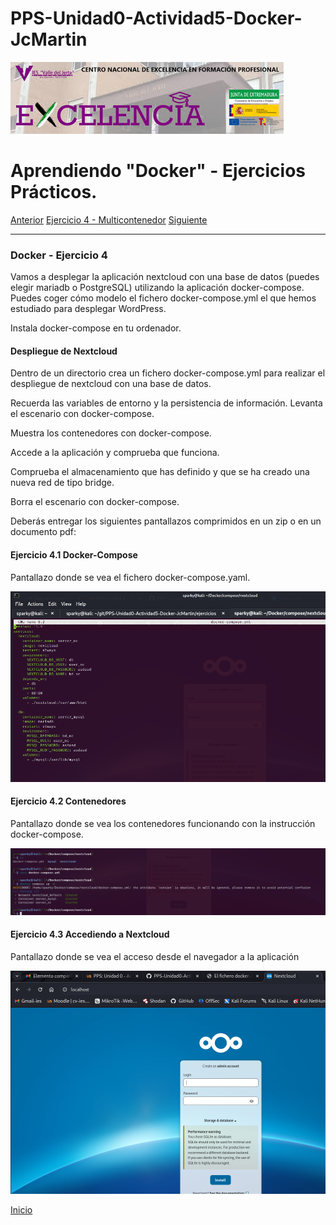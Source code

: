 # PPS-Unidad0-Actividad5-Docker-JcMartin

![logotipo IES Valle del Jerte](../imagenes/excelencia.jpeg)

Aprendiendo "Docker" - Ejercicios Prácticos.
======

[Anterior](./Ejercicio3.md)
[Ejercicio 4 - Multicontenedor](#Docker---Ejercicio-4)
[Siguiente](./Ejercicio5.md)


--- 


### Docker - Ejercicio 4

Vamos a desplegar la aplicación nextcloud con una base de datos (puedes elegir mariadb o PostgreSQL) utilizando la aplicación docker-compose. Puedes coger cómo modelo el fichero docker-compose.yml el que hemos estudiado para desplegar WordPress.

Instala docker-compose en tu ordenador.


#### Despliegue de Nextcloud


Dentro de un directorio crea un fichero docker-compose.yml para realizar el despliegue de nextcloud con una base de datos.

Recuerda las variables de entorno y la persistencia de información.
Levanta el escenario con docker-compose.

Muestra los contenedores con docker-compose.

Accede a la aplicación y comprueba que funciona.

Comprueba el almacenamiento que has definido y que se ha creado una nueva red de tipo bridge.

Borra el escenario con docker-compose.


Deberás entregar los siguientes pantallazos comprimidos en un zip o en un documento pdf:

#### Ejercicio 4.1 Docker-Compose

Pantallazo donde se vea el fichero docker-compose.yaml.

![Pantallazo ejercicio 1](../imagenes/Docker4-Compose-NC1.png)

#### Ejercicio 4.2 Contenedores

Pantallazo donde se vea los contenedores funcionando con la instrucción docker-compose.

![Pantallazo ejercicio 2](../imagenes/Docker4-Compose-NC2.png)


#### Ejercicio 4.3 Accediendo a Nextcloud
Pantallazo donde se vea el acceso desde el navegador a la aplicación 

![Pantallazo ejercicio 3](../imagenes/Docker4-Compose-NC3.png)


[Inicio](#Docker---Ejercicio-4)
